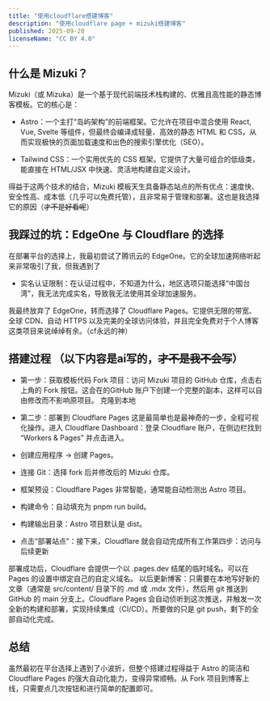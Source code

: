 ```yaml
---
title: "使用cloudflare搭建博客"
description: "使用cloudflare page + mizuki搭建博客"
published: 2025-09-20
licenseName: "CC BY 4.0"
---
```


## 什么是 Mizuki？
Mizuki（或 Mizuka）是一个基于现代前端技术栈构建的、优雅且高性能的静态博客模板。它的核心是：

-  Astro：一个主打“岛屿架构”的前端框架。它允许在项目中混合使用 React, Vue, Svelte 等组件，但最终会编译成轻量、高效的静态 HTML 和 CSS，从而实现极快的页面加载速度和出色的搜索引擎优化（SEO）。

-  Tailwind CSS：一个实用优先的 CSS 框架。它提供了大量可组合的低级类，能直接在 HTML/JSX 中快速、灵活地构建自定义设计。

得益于这两个技术的结合，Mizuki 模板天生具备静态站点的所有优点：速度快、安全性高、成本低（几乎可以免费托管），且非常易于管理和部署。这也是我选择它的原因（~~才不是好看呢~~）

## 我踩过的坑：EdgeOne 与 Cloudflare 的选择
在部署平台的选择上，我最初尝试了腾讯云的 EdgeOne。它的全球加速网络听起来非常吸引了我，但我遇到了

-  实名认证限制：在认证过程中，不知道为什么，地区选项只能选择“中国台湾”，我无法完成实名，导致我无法使用其全球加速服务。

我最终放弃了 EdgeOne，转而选择了 Cloudflare Pages。它提供无限的带宽、全球 CDN、自动 HTTPS 以及完美的全球访问体验，并且完全免费对于个人博客这类项目来说绰绰有余。（cf永远的神）

## 搭建过程  （以下内容是ai写的，~~才不是我不会写~~）
-  第一步：获取模板代码
Fork 项目：访问 Mizuki 项目的 GitHub 仓库，点击右上角的 Fork 按钮。这会在的GitHub 账户下创建一个完整的副本，这样可以自由修改而不影响原项目。
克隆到本地

-  第二步：部署到 Cloudflare Pages
这是最简单也是最神奇的一步，全程可视化操作。进入 Cloudflare Dashboard：登录 Cloudflare 账户，在侧边栏找到 “Workers & Pages” 并点击进入。
-  创建应用程序 -> 创建 Pages。
-  连接 Git：选择 fork 后并修改后的 Mizuki 仓库。
-  框架预设：Cloudflare Pages 非常智能，通常能自动检测出 Astro 项目。
-  构建命令：自动填充为 pnpm run build。
-  构建输出目录：Astro 项目默认是 dist。
-  点击“部署站点”：接下来，Cloudflare 就会自动完成所有工作第四步：访问与后续更新

部署成功后，Cloudflare 会提供一个以 .pages.dev 结尾的临时域名。可以在 Pages 的设置中绑定自己的自定义域名。
以后更新博客：只需要在本地写好新的文章（通常是 src/content/ 目录下的 .md 或 .mdx 文件），然后用 git 推送到 GitHub 的 main 分支上。Cloudflare Pages 会自动侦听到这次推送，并触发一次全新的构建和部署，实现持续集成（CI/CD）。所要做的只是 git push，剩下的全部自动化完成。

## 总结
虽然最初在平台选择上遇到了小波折，但整个搭建过程得益于 Astro 的简洁和 Cloudflare Pages 的强大自动化能力，变得异常顺畅。从 Fork 项目到博客上线，只需要点几次按钮和进行简单的配置即可。